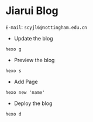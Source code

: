 # Jiarui Blog

`E-mail`: `scyjl6@nottingham.edu.cn`

- Update the blog
```
hexo g
```
- Preview the blog
```
hexo s
```
- Add Page
```
hexo new 'name'
```
- Deploy the blog
```
hexo d
```

